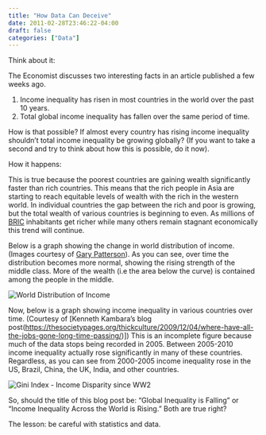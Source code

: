 ```yaml
---
title: "How Data Can Deceive"
date: 2011-02-28T23:46:22-04:00
draft: false
categories: ["Data"]
---
```

Think about it:

The Economist discusses two interesting facts in an article published a few weeks ago.
1. Income inequality has risen in most countries in the world over the past 10 years. 
2. Total global income inequality has fallen over the same period of time.

How is that possible? If almost every country has rising income inequality shouldn’t total income inequality be growing globally? (If you want to take a second and try to think about how this is possible, do it now).

How it happens:

This is true because the poorest countries are gaining wealth significantly faster than rich countries. This means that the rich people in Asia are starting to reach equitable levels of wealth with the rich in the western world. In individual countries the gap between the rich and poor is growing, but the total wealth of various countries is beginning to even. As millions of [BRIC](https://en.wikipedia.org/wiki/BRIC) inhabitants get richer while many others remain stagnant economically this trend will continue. 

Below is a graph showing the change in world distribution of income. (Images courtesy of [Gary Patterson](https://rs.resalliance.org/2009/10/28/world-distribution-of-income/)). As you can see, over time the distribution becomes more normal, showing the rising strength of the middle class. More of the wealth (i.e the area below the curve) is contained among the people in the middle.

![World Distribution of Income](/images/worldincome1970_2006.jpeg)

Now, below is a graph showing income inequality in various countries over time. (Courtesy of [Kenneth Kambara’s blog post(https://thesocietypages.org/thickculture/2009/12/04/where-have-all-the-jobs-gone-long-time-passing/)]) This is an incomplete figure because much of the data stops being recorded in 2005. Between 2005-2010 income inequality actually rose significantly in many of these countries. Regardless, as you can see from 2000-2005 income inequality rose in the US, Brazil, China, the UK, India, and other countries.

![Gini Index - Income Disparity since WW2](/images/Gini_since_WWII.png)

So, should the title of this blog post be: “Global Inequality is Falling” or “Income Inequality Across the World is Rising.” Both are true right? 

The lesson: be careful with statistics and data.